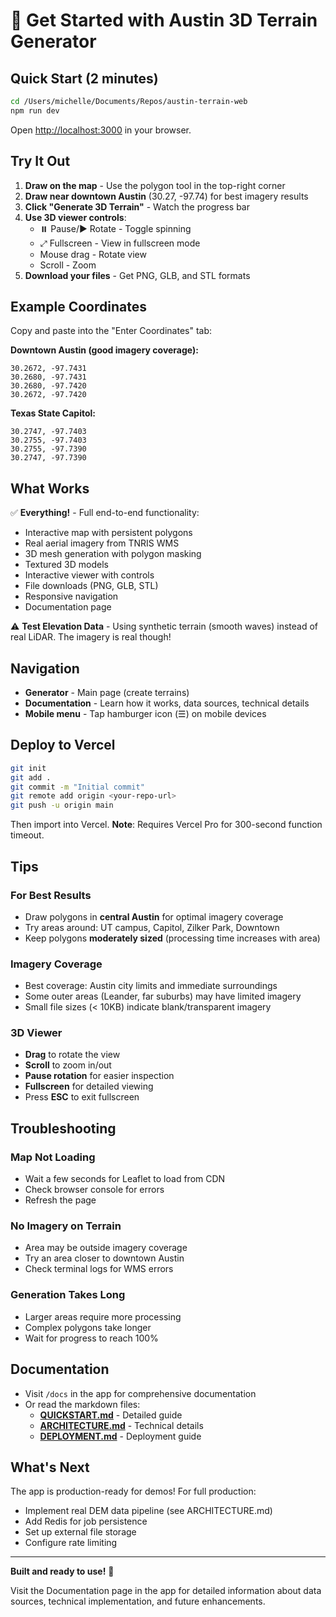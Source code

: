 # 🚀 Get Started with Austin 3D Terrain Generator

## Quick Start (2 minutes)

```bash
cd /Users/michelle/Documents/Repos/austin-terrain-web
npm run dev
```

Open [http://localhost:3000](http://localhost:3000) in your browser.

## Try It Out

1. **Draw on the map** - Use the polygon tool in the top-right corner
2. **Draw near downtown Austin** (30.27, -97.74) for best imagery results
3. **Click "Generate 3D Terrain"** - Watch the progress bar
4. **Use 3D viewer controls**:
   - ⏸️ Pause/▶️ Rotate - Toggle spinning
   - ⤢ Fullscreen - View in fullscreen mode
   - Mouse drag - Rotate view
   - Scroll - Zoom
5. **Download your files** - Get PNG, GLB, and STL formats

## Example Coordinates

Copy and paste into the "Enter Coordinates" tab:

**Downtown Austin (good imagery coverage):**
```
30.2672, -97.7431
30.2680, -97.7431
30.2680, -97.7420
30.2672, -97.7420
```

**Texas State Capitol:**
```
30.2747, -97.7403
30.2755, -97.7403
30.2755, -97.7390
30.2747, -97.7390
```

## What Works

✅ **Everything!** - Full end-to-end functionality:
- Interactive map with persistent polygons
- Real aerial imagery from TNRIS WMS
- 3D mesh generation with polygon masking
- Textured 3D models
- Interactive viewer with controls
- File downloads (PNG, GLB, STL)
- Responsive navigation
- Documentation page

⚠️ **Test Elevation Data** - Using synthetic terrain (smooth waves) instead of real LiDAR. The imagery is real though!

## Navigation

- **Generator** - Main page (create terrains)
- **Documentation** - Learn how it works, data sources, technical details
- **Mobile menu** - Tap hamburger icon (☰) on mobile devices

## Deploy to Vercel

```bash
git init
git add .
git commit -m "Initial commit"
git remote add origin <your-repo-url>
git push -u origin main
```

Then import into Vercel. **Note**: Requires Vercel Pro for 300-second function timeout.

## Tips

### For Best Results
- Draw polygons in **central Austin** for optimal imagery coverage
- Try areas around: UT campus, Capitol, Zilker Park, Downtown
- Keep polygons **moderately sized** (processing time increases with area)

### Imagery Coverage
- Best coverage: Austin city limits and immediate surroundings
- Some outer areas (Leander, far suburbs) may have limited imagery
- Small file sizes (< 10KB) indicate blank/transparent imagery

### 3D Viewer
- **Drag** to rotate the view
- **Scroll** to zoom in/out
- **Pause rotation** for easier inspection
- **Fullscreen** for detailed viewing
- Press **ESC** to exit fullscreen

## Troubleshooting

### Map Not Loading
- Wait a few seconds for Leaflet to load from CDN
- Check browser console for errors
- Refresh the page

### No Imagery on Terrain
- Area may be outside imagery coverage
- Try an area closer to downtown Austin
- Check terminal logs for WMS errors

### Generation Takes Long
- Larger areas require more processing
- Complex polygons take longer
- Wait for progress to reach 100%

## Documentation

- Visit `/docs` in the app for comprehensive documentation
- Or read the markdown files:
  - **[QUICKSTART.md](./QUICKSTART.md)** - Detailed guide
  - **[ARCHITECTURE.md](./ARCHITECTURE.md)** - Technical details
  - **[DEPLOYMENT.md](./DEPLOYMENT.md)** - Deployment guide

## What's Next

The app is production-ready for demos! For full production:
- Implement real DEM data pipeline (see ARCHITECTURE.md)
- Add Redis for job persistence
- Set up external file storage
- Configure rate limiting

---

**Built and ready to use!** 🎉

Visit the Documentation page in the app for detailed information about data sources, technical implementation, and future enhancements.
